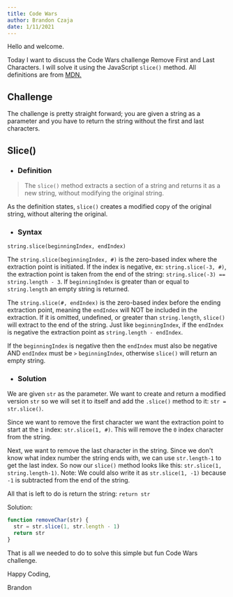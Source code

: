 ```yaml
---
title: Code Wars
author: Brandon Czaja
date: 1/11/2021
---
```


Hello and welcome.

Today I want to discuss the Code Wars challenge Remove First and Last Characters. I will solve it using the JavaScript `slice()` method. All definitions are from <a href="https://developer.mozilla.org/en-US/docs/Web/JavaScript/Reference/Global_Objects/String/slice" target="_blank">MDN.</a>

## Challenge

The challenge is pretty straight forward; you are given a string as a parameter and you have to return the string without the first and last characters.

## Slice()

- ### Definition

> The `slice()` method extracts a section of a string and returns it as a new string, without modifying the original string.

As the definition states, `slice()` creates a modified copy of the original string, without altering the original.

- ### Syntax

`string.slice(beginningIndex, endIndex)`

The `string.slice(beginningIndex, #)` is the zero-based index where the extraction point is initiated. If the index is negative, ex: `string.slice(-3, #)`, the extraction point is taken from the end of the string: `string.slice(-3) == string.length - 3`. If `beginningIndex` is greater than or equal to `string.length` an empty string is returned.

The `string.slice(#, endIndex)` is the zero-based index before the ending extraction point, meaning the `endIndex` will NOT be included in the extraction. If it is omitted, undefined, or greater than `string.length`, `slice()` will extract to the end of the string. Just like `beginningIndex`, if the `endIndex` is negative the extraction point as `string.length - endIndex`.

If the `beginningIndex` is negative then the `endIndex` must also be negative AND `endIndex` must be `>` `beginningIndex`, otherwise `slice()` will return an empty string.

- ### Solution

We are given `str` as the parameter. We want to create and return a modified version `str` so we will set it to itself and add the `.slice()` method to it: `str = str.slice()`.

Since we want to remove the first character we want the extraction point to start at the `1` index: `str.slice(1, #)`. This will remove the `0` index character from the string.

Next, we want to remove the last character in the string. Since we don't know what index number the string ends with, we can use `str.length-1` to get the last index. So now our `slice()` method looks like this: `str.slice(1, string.length-1)`. Note: We could also write it as `str.slice(1, -1)` because `-1` is subtracted from the end of the string.

All that is left to do is return the string: `return str`

Solution:

```javascript
function removeChar(str) {
  str = str.slice(1, str.length - 1)
  return str
}
```

That is all we needed to do to solve this simple but fun Code Wars challenge.

Happy Coding,

Brandon
